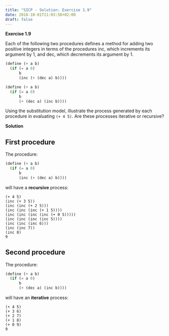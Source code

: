```yaml
---
title: "SICP - Solution: Exercise 1.9"
date: 2018-10-01T21:03:58+02:00
draft: false
---
```


**Exercise 1.9**

Each of the following two procedures defines a method for adding two positive integers in terms of the procedures inc, which increments its argument by 1, and dec, which decrements its argument by 1.

```scheme
(define (+ a b)
  (if (= a 0)
      b
      (inc (+ (dec a) b))))

(define (+ a b)
  (if (= a 0)
      b
      (+ (dec a) (inc b))))
```

Using the substitution model, illustrate the process generated by each procedure in evaluating `(+ 4 5)`. Are these processes iterative or recursive?

**Solution**

## First procedure

The procedure:

```scheme
(define (+ a b)
  (if (= a 0)
      b
      (inc (+ (dec a) b))))
```

will have a **recursive** process:

```
(+ 4 5)
(inc (+ 3 5))
(inc (inc (+ 2 5)))
(inc (inc (inc (+ 1 5))))
(inc (inc (inc (inc (+ 0 5)))))
(inc (inc (inc (inc 5))))
(inc (inc (inc 6)))
(inc (inc 7))
(inc 8)
9
```

## Second procedure

The procedure:

```scheme
(define (+ a b)
  (if (= a 0)
      b
      (+ (dec a) (inc b))))
```

will have an **iterative** process:

```
(+ 4 5)
(+ 3 6)
(+ 2 7)
(+ 1 8)
(+ 0 9)
9
```
